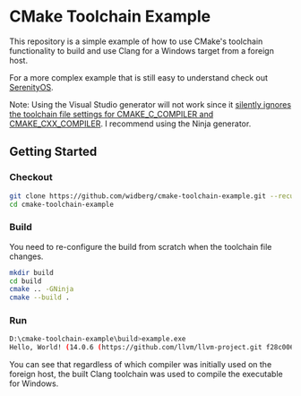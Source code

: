 # CMake Toolchain Example

This repository is a simple example of how to use CMake's toolchain functionality to build and use Clang for a Windows target from a foreign host.

For a more complex example that is still easy to understand check out [SerenityOS](https://github.com/SerenityOS/serenity/tree/master/Toolchain).

Note: Using the Visual Studio generator will not work since it [silently ignores the toolchain file settings for CMAKE_C_COMPILER and CMAKE_CXX_COMPILER](https://gitlab.kitware.com/cmake/cmake/-/issues/23385). I recommend using the Ninja generator.

## Getting Started

### Checkout

```sh
git clone https://github.com/widberg/cmake-toolchain-example.git --recursive --shallow-submodules
cd cmake-toolchain-example
```

### Build

You need to re-configure the build from scratch when the toolchain file changes.

```sh
mkdir build
cd build
cmake .. -GNinja
cmake --build .
```

### Run

```sh
D:\cmake-toolchain-example\build>example.exe
Hello, World! (14.0.6 (https://github.com/llvm/llvm-project.git f28c006a5895fc0e329fe15fead81e37457cb1d1))
```

You can see that regardless of which compiler was initially used on the foreign host, the built Clang toolchain was used to compile the executable for Windows.
